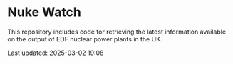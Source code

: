 # Nuke Watch

This repository includes code for retrieving the latest information available on the output of EDF nuclear power plants in the UK.

Last updated: 2025-03-02 19:08